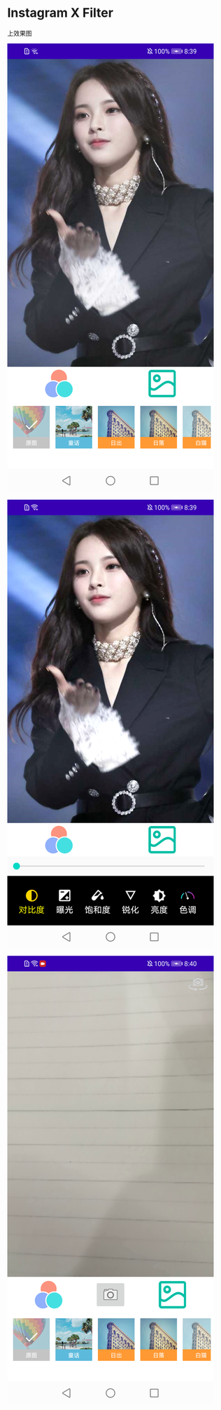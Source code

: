 # Instagram X Filter
上效果图

![](https://github.com/LoveWFan/InstagramXFilter/blob/master/screen/device-2020-11-03-203906.png)

![](https://github.com/LoveWFan/InstagramXFilter/blob/master/screen/device-2020-11-03-203923.png)

![](https://github.com/LoveWFan/InstagramXFilter/blob/master/screen/device-2020-11-03-204056.png)
